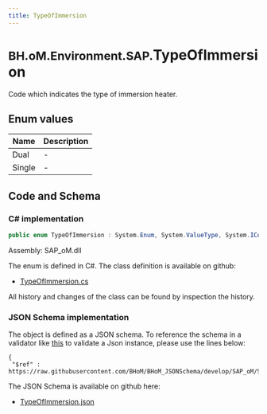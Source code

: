 ```yaml
---
title: TypeOfImmersion
---
```


# <small>BH.oM.Environment.SAP.</small>**TypeOfImmersion**

Code which indicates the type of immersion heater.

## Enum values

| Name            | Description                                                    |
|-----------------|----------------------------------------------------------------|
| Dual |  -  |
| Single |  -  |


## Code and Schema

### C# implementation

``` C# title="C#"
public enum TypeOfImmersion : System.Enum, System.ValueType, System.IComparable, System.ISpanFormattable, System.IFormattable, System.IConvertible
```

Assembly: SAP_oM.dll

The enum is defined in C#. The class definition is available on github:

- [TypeOfImmersion.cs](https://github.com/BHoM/SAP_Toolkit/blob/develop/SAP_oM/Enums\TypeOfImmersion.cs)

All history and changes of the class can be found by inspection the history.
### JSON Schema implementation

The object is defined as a JSON schema. To reference the schema in a validator like [this](https://www.jsonschemavalidator.net/) to validate a Json instance, please use the lines below:

``` { .json .copy .select } title="JSON Schema"
{
 "$ref" : https://raw.githubusercontent.com/BHoM/BHoM_JSONSchema/develop/SAP_oM/SAP/TypeOfImmersion.json}
```

The JSON Schema is available on github here:

- [TypeOfImmersion.json](https://github.com/BHoM/BHoM_JSONSchema/blob/develop/SAP_oM/SAP/TypeOfImmersion.json)
